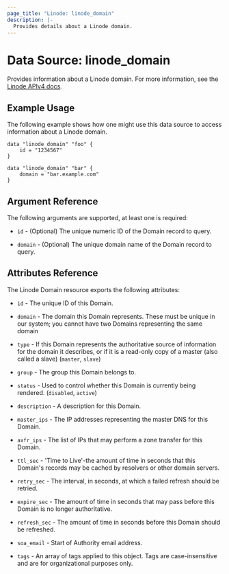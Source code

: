 ```yaml
---
page_title: "Linode: linode_domain"
description: |-
  Provides details about a Linode domain.
---
```


# Data Source: linode\_domain

Provides information about a Linode domain.
For more information, see the [Linode APIv4 docs](https://techdocs.akamai.com/linode-api/reference/get-domain).

## Example Usage

The following example shows how one might use this data source to access information about a Linode domain.

```hcl
data "linode_domain" "foo" {
    id = "1234567"
}

data "linode_domain" "bar" {
    domain = "bar.example.com"
}
```

## Argument Reference

The following arguments are supported, at least one is required:

* `id` - (Optional) The unique numeric ID of the Domain record to query.

* `domain` - (Optional) The unique domain name of the Domain record to query.

## Attributes Reference

The Linode Domain resource exports the following attributes:

* `id` - The unique ID of this Domain.

* `domain` - The domain this Domain represents. These must be unique in our system; you cannot have two Domains representing the same domain

* `type` - If this Domain represents the authoritative source of information for the domain it describes, or if it is a read-only copy of a master (also called a slave) (`master`, `slave`)

* `group` - The group this Domain belongs to.

* `status` - Used to control whether this Domain is currently being rendered. (`disabled`, `active`)

* `description` - A description for this Domain.

* `master_ips` - The IP addresses representing the master DNS for this Domain.

* `axfr_ips` - The list of IPs that may perform a zone transfer for this Domain.

* `ttl_sec` - 'Time to Live'-the amount of time in seconds that this Domain's records may be cached by resolvers or other domain servers.

* `retry_sec` - The interval, in seconds, at which a failed refresh should be retried.

* `expire_sec` - The amount of time in seconds that may pass before this Domain is no longer authoritative.

* `refresh_sec` - The amount of time in seconds before this Domain should be refreshed.

* `soa_email` - Start of Authority email address.

* `tags` - An array of tags applied to this object. Tags are case-insensitive and are for organizational purposes only.
